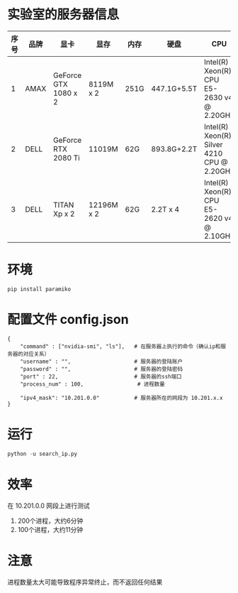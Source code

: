 # 实验室的服务器信息
| 序号 | 品牌 | 显卡                 | 显存       | 内存 | 硬盘        | CPU                                        |
| ---- | ---- | -------------------- | ---------- | ---- | ----------- | ------------------------------------------ |
| 1    | AMAX | GeForce GTX 1080 x 2 | 8119M x 2 | 251G | 447.1G+5.5T | Intel(R) Xeon(R) CPU E5-2630 v4 @ 2.20GHz  |
| 2    | DELL | GeForce RTX 2080 Ti  | 11019M     | 62G  | 893.8G+2.2T | Intel(R) Xeon(R) Silver 4210 CPU @ 2.20GHz |
| 3    | DELL | TITAN Xp x 2         | 12196M x 2 | 62G  | 2.2T x 4    | Intel(R) Xeon(R) CPU E5-2620 v4 @ 2.10GHz  |


# 环境
```shell
pip install paramiko
```


# 配置文件 config.json
```
{
    "command" : ["nvidia-smi", "ls"],   # 在服务器上执行的命令（确认ip和服务器的对应关系）
    "username" : "",                    # 服务器的登陆账户
    "password" : "",                    # 服务器的登陆密码
    "port" : 22,                        # 服务器的ssh端口
    "process_num" : 100,                 # 进程数量

    "ipv4_mask": "10.201.0.0"           # 服务器所在的网段为 10.201.x.x
}
```


# 运行
```python
python -u search_ip.py
```


# 效率
在 10.201.0.0 网段上进行测试
1. 200个进程，大约6分钟
2. 100个进程，大约11分钟


# 注意
进程数量太大可能导致程序异常终止，而不返回任何结果


